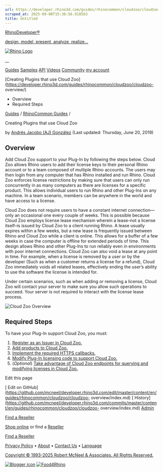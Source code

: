 ```yaml
---
url: https://developer.rhino3d.com/guides/rhinocommon/cloudzoo/cloudzoo-overview/
scraped_at: 2025-09-08T15:36:56.918563
title: Untitled
---
```


[RhinoDeveloper®](/)

[design, model, present, analyze, realize...](/)

[![Rhino Logo](https://developer.rhino3d.com/images/rhinodevlogo.png)](/)

__

[Guides](https://developer.rhino3d.com/guides)
[Samples](https://developer.rhino3d.com/samples)
[API](https://developer.rhino3d.com/api)
[Videos](https://developer.rhino3d.com/videos)
[Community](https://discourse.mcneel.com/c/rhino-developer) [my account
](https://www.rhino3d.com/my-account/ "Manage your account, licenses, and
teams")

[Creating Plugins that use Cloud
Zoo](https://developer.rhino3d.com/guides/rhinocommon/cloudzoo/cloudzoo-
overview/)

  * Overview
  * Required Steps

[Guides](https://developer.rhino3d.com/en/guides/) / [RhinoCommon
Guides](https://developer.rhino3d.com/en/guides/rhinocommon/) /

Creating Plugins that use Cloud Zoo

by [Andrés Jacobo (AJ) González](https://discourse.mcneel.com/u/aj1/) (Last
updated: Thursday, June 20, 2019)

## Overview

Add Cloud Zoo support to your Plug-In by following the steps below. Cloud Zoo
allows Rhino users to add their license keys to their personal Rhino account
or to a team composed of multiple Rhino accounts. The users may then login
from any computer that has Rhino installed and run Rhino. Cloud Zoo enforces
license restrictions by making sure that users can only run concurrently in as
many computers as there are licenses for a specific product. This allows
individual users to run Rhino and other Plug-Ins on any machine. In a team
scenario, members can be anywhere in the world and have access to a license.

Cloud Zoo does not require users to have a constant internet connection—only
an occasional one every couple of weeks. This is possible because Cloud Zoo
employs license lease mechanism wherein a lease–not a license itself–is issued
by Cloud Zoo to a client running Rhino. A lease usually expires within a few
weeks, but a new lease is frequently issued between Rhino and Cloud Zoo while
a client is online. This allows for a buffer of a few weeks in case the
computer is offline for extended periods of time. This design allows Rhino and
other Plug-Ins to run reliably even in environments with poor internet
connections. Cloud Zoo can also void a lease at any point in time. For
example, when a license is removed by a user or by the developer (Such as when
a customer returns a license for a refund), Cloud Zoo immediately voids all
related leases, effectively ending the user’s ability to use the software the
license is intended for.

Under certain scenarios, such as when adding or removing a license, Cloud Zoo
will contact your server to make sure you allow such operations to succeed.
Your server is not required to interact with the license lease process.

![Cloud Zoo Overview](https://developer.rhino3d.com/images/cz-overview.png)

## Required Steps

To have your Plug-In support Cloud Zoo, you must:

  1. [Register as an Issuer in Cloud Zoo.](https://developer.rhino3d.com/guides/rhinocommon/cloudzoo/cloudzoo-issuer/)
  2. [Add products to Cloud Zoo.](https://developer.rhino3d.com/guides/rhinocommon/cloudzoo/cloudzoo-add-products/)
  3. [Implement the required HTTPS callbacks.](https://developer.rhino3d.com/guides/rhinocommon/cloudzoo/cloudzoo-implement-http-callbacks/)
  4. [Modify Plug-In licensing code to support Cloud Zoo.](https://developer.rhino3d.com/guides/rhinocommon/cloudzoo/cloudzoo-modify-plugin-licensing-code/)
  5. (_Optional_) [Take advantage of Cloud Zoo endpoints for querying and modifying licenses in Cloud Zoo.](https://developer.rhino3d.com/guides/rhinocommon/cloudzoo/cloudzoo-optional-endpoints/)

Edit this page

[ Edit on
GitHub](https://github.com/mcneel/developer.rhino3d.com/edit/master/content/en/guides/rhinocommon/cloudzoo/cloudzoo-
overview/index.md) [
History](https://github.com/mcneel/developer.rhino3d.com/commits/master/content/en/guides/rhinocommon/cloudzoo/cloudzoo-
overview/index.md) [ Admin](https://developer.rhino3d.com/admin)

[Find a Reseller](https://www.rhino3d.com/sales)

[Shop online](https://www.rhino3d.com/store) or find a
[Reseller](https://www.rhino3d.com/sales)

[Find a Reseller](https://www.rhino3d.com/sales)

[Privacy Policy](https://www.rhino3d.com/privacy) •
[About](https://www.rhino3d.com/mcneel/about) • [Contact
Us](https://www.rhino3d.com/mcneel/contact) • [
Language](https://www.rhino3d.com/language "Change to a different region or
language")

[Copyright © 1993-2025 Robert McNeel & Associates. All Rights
Reserved.](https://www.rhino3d.com/mcneel/about)

[](https://www.facebook.com/McNeelRhinoceros/)
[](https://twitter.com/bobmcneel) [](https://www.linkedin.com/groups/75313/)
[](https://www.youtube.com/user/RhinoGuide/videos) [](https://vimeo.com/rhino)
[![Blogger
icon](https://developer.rhino3d.com/images/blogger.svg)](http://blog.rhino3d.com/)
[![Food4Rhino](https://developer.rhino3d.com/images/f4r_icon_01.svg)](https://www.food4rhino.com)

